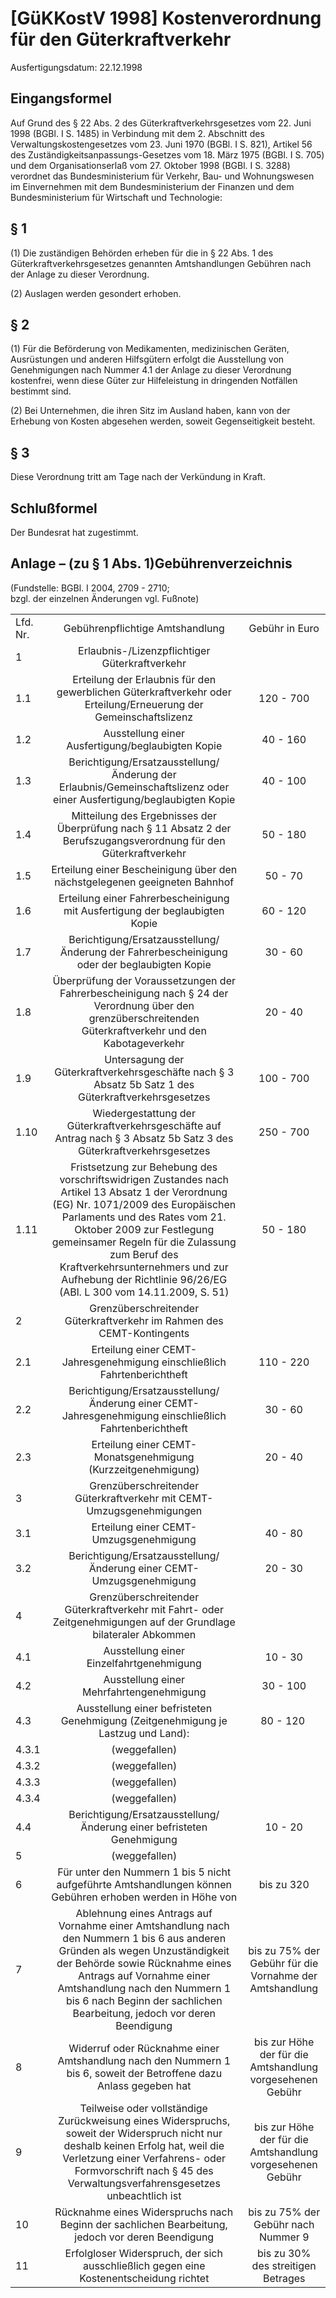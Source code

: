 # [GüKKostV 1998] Kostenverordnung für den Güterkraftverkehr

Ausfertigungsdatum: 22.12.1998

 

## Eingangsformel

Auf Grund des § 22 Abs. 2 des Güterkraftverkehrsgesetzes vom 22. Juni 1998 (BGBl. I S. 1485) in Verbindung mit dem 2. Abschnitt des Verwaltungskostengesetzes vom 23. Juni 1970 (BGBl. I S. 821), Artikel 56 des Zuständigkeitsanpassungs-Gesetzes vom 18. März 1975 (BGBl. I S. 705) und dem Organisationserlaß vom 27. Oktober 1998 (BGBl. I S. 3288) verordnet das Bundesministerium für Verkehr, Bau- und Wohnungswesen im Einvernehmen mit dem Bundesministerium der Finanzen und dem Bundesministerium für Wirtschaft und Technologie:


## § 1

(1) Die zuständigen Behörden erheben für die in § 22 Abs. 1 des Güterkraftverkehrsgesetzes genannten Amtshandlungen Gebühren nach der Anlage zu dieser Verordnung.

(2) Auslagen werden gesondert erhoben.


## § 2

(1) Für die Beförderung von Medikamenten, medizinischen Geräten, Ausrüstungen und anderen Hilfsgütern erfolgt die Ausstellung von Genehmigungen nach Nummer 4.1 der Anlage zu dieser Verordnung kostenfrei, wenn diese Güter zur Hilfeleistung in dringenden Notfällen bestimmt sind.

(2) Bei Unternehmen, die ihren Sitz im Ausland haben, kann von der Erhebung von Kosten abgesehen werden, soweit Gegenseitigkeit besteht.


## § 3

Diese Verordnung tritt am Tage nach der Verkündung in Kraft.


## Schlußformel

Der Bundesrat hat zugestimmt.


## Anlage – (zu § 1 Abs. 1)Gebührenverzeichnis

(Fundstelle: BGBl. I 2004, 2709 - 2710;  
bzgl. der einzelnen Änderungen vgl. Fußnote)

  
  

|          |                                                                                                                                                                                                                                                                                                                                                                |                                                           |
|:---------|:--------------------------------------------------------------------------------------------------------------------------------------------------------------------------------------------------------------------------------------------------------------------------------------------------------------------------------------------------------------:|:---------------------------------------------------------:|
| Lfd. Nr. |                                                                                                                                                                Gebührenpflichtige Amtshandlung                                                                                                                                                                 |                      Gebühr in Euro                       |
| 1        |                                                                                                                                                         Erlaubnis-/Lizenzpflichtiger Güterkraftverkehr                                                                                                                                                         |                                                           |
| 1.1      |                                                                                                                        Erteilung der Erlaubnis für den gewerblichen Güterkraftverkehr oder Erteilung/Erneuerung der Gemeinschaftslizenz                                                                                                                        |                         120 - 700                         |
| 1.2      |                                                                                                                                                       Ausstellung einer Ausfertigung/beglaubigten Kopie                                                                                                                                                        |                         40 - 160                          |
| 1.3      |                                                                                                                      Berichtigung/Ersatzausstellung/Änderung der Erlaubnis/Gemeinschaftslizenz oder einer Ausfertigung/beglaubigten Kopie                                                                                                                      |                         40 - 100                          |
| 1.4      |                                                                                                                      Mitteilung des Ergebnisses der Überprüfung nach § 11 Absatz 2 der Berufszugangsverordnung für den Güterkraftverkehr                                                                                                                       |                         50 - 180                          |
| 1.5      |                                                                                                                                           Erteilung einer Bescheinigung über den nächstgelegenen geeigneten Bahnhof                                                                                                                                            |                          50 - 70                          |
| 1.6      |                                                                                                                                          Erteilung einer Fahrerbescheinigung mit Ausfertigung der beglaubigten Kopie                                                                                                                                           |                         60 - 120                          |
| 1.7      |                                                                                                                                  Berichtigung/Ersatzausstellung/Änderung der Fahrerbescheinigung oder der beglaubigten Kopie                                                                                                                                   |                          30 - 60                          |
| 1.8      |                                                                                                   Überprüfung der Voraussetzungen der Fahrerbescheinigung nach § 24 der Verordnung über den grenzüberschreitenden Güterkraftverkehr und den Kabotageverkehr                                                                                                    |                          20 - 40                          |
| 1.9      |                                                                                                                              Untersagung der Güterkraftverkehrsgeschäfte nach § 3 Absatz 5b Satz 1 des Güterkraftverkehrsgesetzes                                                                                                                              |                         100 - 700                         |
| 1.10     |                                                                                                                      Wiedergestattung der Güterkraftverkehrsgeschäfte auf Antrag nach § 3 Absatz 5b Satz 3 des Güterkraftverkehrsgesetzes                                                                                                                      |                         250 - 700                         |
| 1.11     | Fristsetzung zur Behebung des vorschriftswidrigen Zustandes nach Artikel 13 Absatz 1 der Verordnung (EG) Nr. 1071/2009 des Europäischen Parlaments und des Rates vom 21. Oktober 2009 zur Festlegung gemeinsamer Regeln für die Zulassung zum Beruf des Kraftverkehrsunternehmers und zur Aufhebung der Richtlinie 96/26/EG (ABl. L 300 vom 14.11.2009, S. 51) |                         50 - 180                          |
| 2        |                                                                                                                                             Grenzüberschreitender Güterkraftverkehr im Rahmen des CEMT-Kontingents                                                                                                                                             |                                                           |
| 2.1      |                                                                                                                                            Erteilung einer CEMT-Jahresgenehmigung einschließlich Fahrtenberichtheft                                                                                                                                            |                         110 - 220                         |
| 2.2      |                                                                                                                             Berichtigung/Ersatzausstellung/Änderung einer CEMT-Jahresgenehmigung einschließlich Fahrtenberichtheft                                                                                                                             |                          30 - 60                          |
| 2.3      |                                                                                                                                                  Erteilung einer CEMT-Monatsgenehmigung (Kurzzeitgenehmigung)                                                                                                                                                  |                          20 - 40                          |
| 3        |                                                                                                                                              Grenzüberschreitender Güterkraftverkehr mit CEMT-Umzugsgenehmigungen                                                                                                                                              |                                                           |
| 3.1      |                                                                                                                                                             Erteilung einer CEMT-Umzugsgenehmigung                                                                                                                                                             |                          40 - 80                          |
| 3.2      |                                                                                                                                              Berichtigung/Ersatzausstellung/Änderung einer CEMT-Umzugsgenehmigung                                                                                                                                              |                          20 - 30                          |
| 4        |                                                                                                                        Grenzüberschreitender Güterkraftverkehr mit Fahrt- oder Zeitgenehmigungen auf der Grundlage bilateraler Abkommen                                                                                                                        |                                                           |
| 4.1      |                                                                                                                                                            Ausstellung einer Einzelfahrtgenehmigung                                                                                                                                                            |                          10 - 30                          |
| 4.2      |                                                                                                                                                            Ausstellung einer Mehrfahrtengenehmigung                                                                                                                                                            |                         30 - 100                          |
| 4.3      |                                                                                                                                        Ausstellung einer befristeten Genehmigung (Zeitgenehmigung je Lastzug und Land):                                                                                                                                        |                         80 - 120                          |
| 4.3.1    |                                                                                                                                                                         (weggefallen)                                                                                                                                                                          |                                                           |
| 4.3.2    |                                                                                                                                                                         (weggefallen)                                                                                                                                                                          |                                                           |
| 4.3.3    |                                                                                                                                                                         (weggefallen)                                                                                                                                                                          |                                                           |
| 4.3.4    |                                                                                                                                                                         (weggefallen)                                                                                                                                                                          |                                                           |
| 4.4      |                                                                                                                                             Berichtigung/Ersatzausstellung/Änderung einer befristeten Genehmigung                                                                                                                                              |                          10 - 20                          |
| 5        |                                                                                                                                                                         (weggefallen)                                                                                                                                                                          |                                                           |
| 6        |                                                                                                                           Für unter den Nummern 1 bis 5 nicht aufgeführte Amtshandlungen können Gebühren erhoben werden in Höhe von                                                                                                                            |                        bis zu 320                         |
| 7        |                             Ablehnung eines Antrags auf Vornahme einer Amtshandlung nach den Nummern 1 bis 6 aus anderen Gründen als wegen Unzuständigkeit der Behörde sowie Rücknahme eines Antrags auf Vornahme einer Amtshandlung nach den Nummern 1 bis 6 nach Beginn der sachlichen Bearbeitung, jedoch vor deren Beendigung                              |  bis zu 75% der Gebühr für die Vornahme der Amtshandlung  |
| 8        |                                                                                                                       Widerruf oder Rücknahme einer Amtshandlung nach den Nummern 1 bis 6, soweit der Betroffene dazu Anlass gegeben hat                                                                                                                       | bis zur Höhe der für die Amtshandlung vorgesehenen Gebühr |
| 9        |                                                        Teilweise oder vollständige Zurückweisung eines Widerspruchs, soweit der Widerspruch nicht nur deshalb keinen Erfolg hat, weil die Verletzung einer Verfahrens- oder Formvorschrift nach § 45 des Verwaltungsverfahrensgesetzes unbeachtlich ist                                                        | bis zur Höhe der für die Amtshandlung vorgesehenen Gebühr |
| 10       |                                                                                                                                Rücknahme eines Widerspruchs nach Beginn der sachlichen Bearbeitung, jedoch vor deren Beendigung                                                                                                                                |            bis zu 75% der Gebühr nach Nummer 9            |
| 11       |                                                                                                                                     Erfolgloser Widerspruch, der sich ausschließlich gegen eine Kostenentscheidung richtet                                                                                                                                     |            bis zu 30% des streitigen Betrages             |
